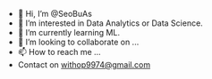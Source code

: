 - 👋 Hi, I’m @SeoBuAs
- 👀 I’m interested in Data Analytics or Data Science.
- 🌱 I’m currently learning ML.
- 💞️ I’m looking to collaborate on ...
- 📫 How to reach me ...
- Contact on withop9974@gmail.com

<!---
SeoBuAs/SeoBuAs is a ✨ special ✨ repository because its `README.md` (this file) appears on your GitHub profile.
You can click the Preview link to take a look at your changes.
--->
